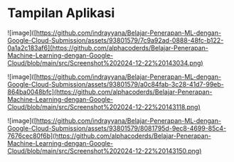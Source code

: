 # Tampilan Aplikasi

![image]([https://github.com/indrayyana/Belajar-Penerapan-ML-dengan-Google-Cloud-Submission/assets/93801579/7c9a92ad-0888-48fc-b122-0a1a2c183af6](https://github.com/alphacoderds/Belajar-Penerapan-Machine-Learning-dengan-Google-Cloud/blob/main/src/Screenshot%202024-12-22%20143034.png)

![image]([https://github.com/indrayyana/Belajar-Penerapan-ML-dengan-Google-Cloud-Submission/assets/93801579/a0c84fab-3c28-41d7-99eb-864ba0048bfc](https://github.com/alphacoderds/Belajar-Penerapan-Machine-Learning-dengan-Google-Cloud/blob/main/src/Screenshot%202024-12-22%20143118.png)

![image]([https://github.com/indrayyana/Belajar-Penerapan-ML-dengan-Google-Cloud-Submission/assets/93801579/8081795d-9ec8-4699-85c4-7676cec80f6b](https://github.com/alphacoderds/Belajar-Penerapan-Machine-Learning-dengan-Google-Cloud/blob/main/src/Screenshot%202024-12-22%20143150.png)

